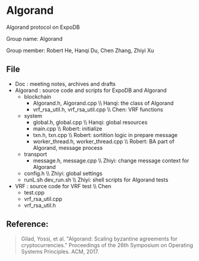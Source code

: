 # Algorand

Algorand protocol on ExpoDB

Group name\: Algorand

Group member\: Robert He, Hanqi Du, Chen Zhang, Zhiyi Xu

## File
- Doc \: meeting notes, archives and drafts
- Algorand \: source code and scripts for ExpoDB and Algorand
    - blockchain
        - Algorand.h, Algorand.cpp \\\\ Hanqi\: the class of Algorand
        - vrf_rsa_util.h, vrf_rsa_util.cpp \\\\ Chen\: VRF functions
    - system
        - global.h, global.cpp \\\\ Hanqi\: global resources
        - main.cpp \\\\ Robert\: initialize
        - txn.h, txn.cpp \\\\ Robert\: sortition logic in prepare message
        - worker_thread.h, worker_thread.cpp \\\\ Robert\: BA part of Algorand, message process 
    - transport
        - message.h, message.cpp \\\\ Zhiyi\: change message context for Algorand 
    - config.h \\\\ Zhiyi\: global settings
    - runL.sh dev_run.sh \\\\ Zhiyi\: shell scripts for Algorand tests
- VRF \: source code for VRF test \\\\ Chen
    - test.cpp
    - vrf_rsa_util.cpp
    - vrf_rsa_util.h

## Reference:

> Gilad, Yossi, et al. "Algorand: Scaling byzantine agreements for cryptocurrencies." Proceedings of the 26th Symposium on Operating Systems Principles. ACM, 2017.

